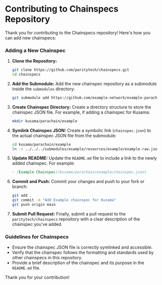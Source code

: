# Contributing to Chainspecs Repository

Thank you for contributing to the Chainspecs repository! Here's how you can add new chainspecs:

### Adding a New Chainspec

1. **Clone the Repository:**
   ```bash
   git clone https://github.com/paritytech/chainspecs.git
   cd chainspecs
   ```

2. **Add the Submodule:**
   Add the new chainspec repository as a submodule inside the `submodules` directory:
   ```bash
   git submodule add https://github.com/example-network/example-parachain.git submodules/example
   ```

3. **Create Chainspec Directory:**
   Create a directory structure to store the chainspec JSON file. For example, if adding a chainspec for Kusama:
   ```bash
   mkdir kusama/parachain/example
   ```

4. **Symlink Chainspec JSON:**
   Create a symbolic link (`chainspec.json`) to the actual chainspec JSON file from the submodule:
   ```bash
   cd kusama/parachain/example
   ln -s ../../../submodules/example/resources/example/example-raw.json chainspec.json
   ```

5. **Update README:**
   Update the `README.md` file to include a link to the newly added chainspec. For example:
   ```markdown
   - [Example Chainspec](kusama/parachain/example/chainspec.json)
   ```

6. **Commit and Push:**
   Commit your changes and push to your fork or branch:
   ```bash
   git add .
   git commit -m "Add Example chainspec for Kusama"
   git push origin main
   ```

7. **Submit Pull Request:**
   Finally, submit a pull request to the `paritytech/chainspecs` repository with a clear description of the chainspec you've added.

### Guidelines for Chainspecs

- Ensure the chainspec JSON file is correctly symlinked and accessible.
- Verify that the chainspec follows the formatting and standards used by other chainspecs in this repository.
- Provide a brief description of the chainspec and its purpose in the `README.md` file.

Thank you for your contribution!
